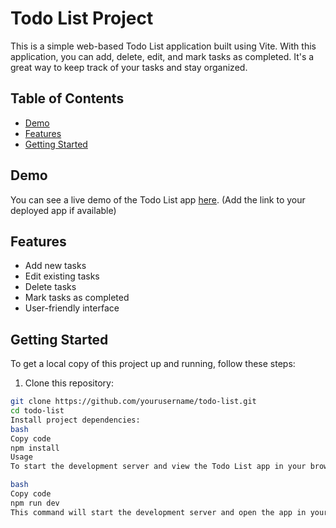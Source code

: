 # Todo List Project

This is a simple web-based Todo List application built using Vite. With this application, you can add, delete, edit, and mark tasks as completed. It's a great way to keep track of your tasks and stay organized.

## Table of Contents
- [Demo](#demo)
- [Features](#features)
- [Getting Started](#getting-started)

## Demo

You can see a live demo of the Todo List app [here](#). (Add the link to your deployed app if available)

## Features

- Add new tasks
- Edit existing tasks
- Delete tasks
- Mark tasks as completed
- User-friendly interface

## Getting Started

To get a local copy of this project up and running, follow these steps:

1. Clone this repository:

```bash
git clone https://github.com/yourusername/todo-list.git
cd todo-list
Install project dependencies:
bash
Copy code
npm install
Usage
To start the development server and view the Todo List app in your browser, run:

bash
Copy code
npm run dev
This command will start the development server and open the app in your default web browser. You can start managing your tasks right away.
